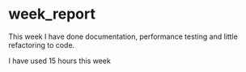 # week_report

This week I have done documentation, performance testing and little refactoring to code. 

I have used 15 hours this week
